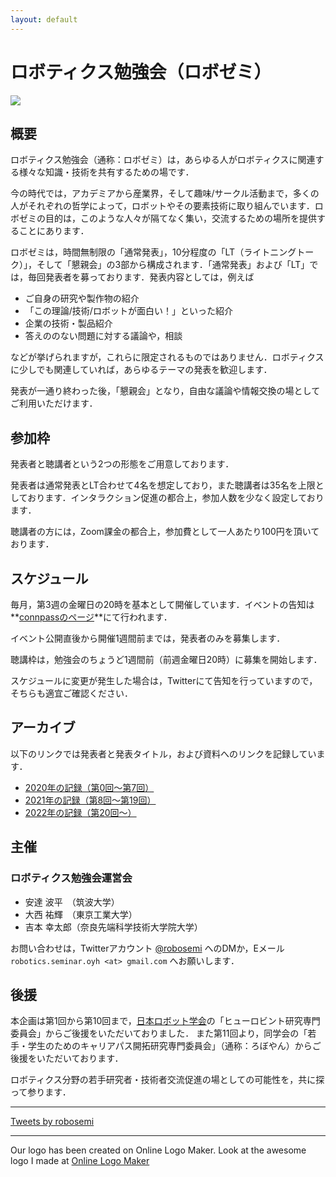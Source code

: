 ```yaml
---
layout: default
---
```


<link rel="shortcut icon" type="image/x-icon" href="/favicon.ico?">

# ロボティクス勉強会（ロボゼミ）
<img src="/figure/logo.png" class="top_image"/>
<style>
  .top_image {
    display: block;
    margin-left: auto;
    margin-right: auto;
  }
</style>

## 概要

ロボティクス勉強会（通称：ロボゼミ）は，あらゆる人がロボティクスに関連する様々な知識・技術を共有するための場です．

今の時代では，アカデミアから産業界，そして趣味/サークル活動まで，多くの人がそれぞれの哲学によって，ロボットやその要素技術に取り組んでいます．ロボゼミの目的は，このような人々が隔てなく集い，交流するための場所を提供することにあります．

ロボゼミは，時間無制限の「通常発表」，10分程度の「LT（ライトニングトーク）」，そして「懇親会」の3部から構成されます．「通常発表」および「LT」では，毎回発表者を募っております．発表内容としては，例えば

- ご自身の研究や製作物の紹介
- 「この理論/技術/ロボットが面白い！」といった紹介
- 企業の技術・製品紹介
- 答えののない問題に対する議論や，相談

などが挙げられますが，これらに限定されるものではありません．ロボティクスに少しでも関連していれば，あらゆるテーマの発表を歓迎します．

発表が一通り終わった後，「懇親会」となり，自由な議論や情報交換の場としてご利用いただけます．

## 参加枠

発表者と聴講者という2つの形態をご用意しております．

発表者は通常発表とLT合わせて4名を想定しており，また聴講者は35名を上限としております．インタラクション促進の都合上，参加人数を少なく設定しております．

聴講者の方には，Zoom課金の都合上，参加費として一人あたり100円を頂いております．

## スケジュール

毎月，第3週の金曜日の20時を基本として開催しています．イベントの告知は**[connpassのページ](https://robosemi.connpass.com/)**にて行われます．

イベント公開直後から開催1週間前までは，発表者のみを募集します．

聴講枠は，勉強会のちょうど1週間前（前週金曜日20時）に募集を開始します．

スケジュールに変更が発生した場合は，Twitterにて告知を行っていますので，そちらも適宜ご確認ください．

## アーカイブ

以下のリンクでは発表者と発表タイトル，および資料へのリンクを記録しています．

- [2020年の記録（第0回〜第7回）](archive/history2020)
- [2021年の記録（第8回〜第19回）](archive/history2021)
- [2022年の記録（第20回〜）](archive/history2022)

## 主催

### ロボティクス勉強会運営会

- 安達 波平　（筑波大学）
- 大西 祐輝　（東京工業大学）
- 吉本 幸太郎（奈良先端科学技術大学院大学）

お問い合わせは，Twitterアカウント [@robosemi](https://twitter.com/robosemi) へのDMか，Eメール `robotics.seminar.oyh <at> gmail.com` へお願いします．

## 後援

本企画は第1回から第10回まで，[日本ロボット学会](https://www.rsj.or.jp/)の「ヒューロビント研究専門委員会」からご後援をいただいておりました．
また第11回より，同学会の「若手・学生のためのキャリアパス開拓研究専門委員会」（通称：ろぼやん）からご後援をいただいております．

ロボティクス分野の若手研究者・技術者交流促進の場としての可能性を，共に探って参ります．

- - -
<a class="twitter-timeline" data-width="540" data-height="720" data-theme="light" href="https://twitter.com/robosemi?ref_src=twsrc%5Etfw">
  Tweets by robosemi
</a>
<script async src="https://platform.twitter.com/widgets.js" charset="utf-8">
</script> 

- - -
Our logo has been created on Online Logo Maker.
Look at the awesome logo I made at [Online Logo Maker](https://onlinelogomaker.com/)
